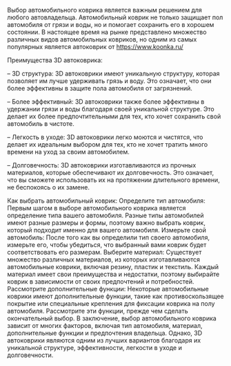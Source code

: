 Выбор автомобильного коврика является важным решением для любого автовладельца. Автомобильный коврик не только защищает пол автомобиля от грязи и воды, но и помогает сохранить его в хорошем состоянии. В настоящее время на рынке представлено множество различных видов автомобильных ковриков, но одним из самых популярных является автоковрик от <a href="https://www.koonka.ru/">https://www.koonka.ru/</a>

Преимущества 3D автоковрика:

– 3D структура: 3D автоковрики имеют уникальную структуру, которая позволяет им лучше удерживать грязь и воду. Это означает, что они более эффективны в защите пола автомобиля от загрязнений.

– Более эффективный: 3D автоковрики также более эффективны в удержании грязи и воды благодаря своей уникальной структуре. Это делает их более предпочтительными для тех, кто хочет сохранить свой автомобиль в чистоте.

– Легкость в уходе: 3D автоковрики легко моются и чистятся, что делает их идеальным выбором для тех, кто не хочет тратить много времени на уход за своим автомобилем.

– Долговечность: 3D автоковрики изготавливаются из прочных материалов, которые обеспечивают их долговечность. Это означает, что вы сможете использовать их на протяжении длительного времени, не беспокоясь о их замене.

Как выбрать автомобильный коврик:
Определите тип автомобиля: Первым шагом в выборе автомобильного коврика является определение типа вашего автомобиля. Разные типы автомобилей имеют разные размеры и формы, поэтому важно выбрать коврик, который подходит именно для вашего автомобиля.
Измерьте свой автомобиль: После того как вы определили тип своего автомобиля, измерьте его, чтобы убедиться, что выбранный вами коврик будет соответствовать его размерам.
Выберите материал: Существует множество различных материалов, из которых изготавливаются автомобильные коврики, включая резину, пластик и текстиль. Каждый материал имеет свои преимущества и недостатки, поэтому выбирайте коврик в зависимости от своих предпочтений и потребностей.
Рассмотрите дополнительные функции: Некоторые автомобильные коврики имеют дополнительные функции, такие как противоскользящее покрытие или специальные крепления для фиксации коврика на полу автомобиля. Рассмотрите эти функции, прежде чем сделать окончательный выбор.
В заключение, выбор автомобильного коврика зависит от многих факторов, включая тип автомобиля, материал, дополнительные функции и предпочтения владельца. Однако, 3D автоковрики являются одним из лучших вариантов благодаря их уникальной структуре, эффективности, легкости в уходе и долговечности.
